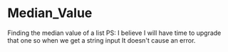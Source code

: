 # Median_Value
Finding the median value of a list
PS: I believe I will have time to upgrade that one so
when we get a string input It doesn't cause an error. 
